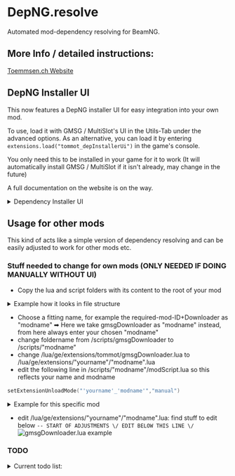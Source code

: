 # DepNG.resolve
Automated mod-dependency resolving for BeamNG.

## More Info / detailed instructions:
[Toemmsen.ch Website](https://toemmsen.ch/posts/dependency_resolver/)

## DepNG Installer UI
This now features a DepNG installer UI for easy integration into your own mod.

To use, load it with GMSG / MultiSlot's UI in the Utils-Tab under the advanced options.
As an alternative, you can load it by entering `extensions.load("tommot_depInstallerUi")` in the game's console.

You only need this to be installed in your game for it to work (It will automatically install GMSG / MultiSlot if it isn't already, may change in the future)


A full documentation on the website is on the way.

<details>
<summary>Dependency Installer UI</summary>

![UI](ghImages/installerUI.png)
</details>

## Usage for other mods
This kind of acts like a simple version of dependency resolving and can be easily adjusted to work for other mods etc. 
### Stuff needed to change for own mods (ONLY NEEDED IF DOING MANUALLY WITHOUT UI)
- Copy the lua and script folders with its content to the root of your mod
<details>
<summary>Example how it looks in file structure</summary>

![pasted example](ghImages/pastedExample.png)
</details>

- Choose a fitting name, for example the required-mod-ID+Downloader as "modname"
➡ Here we take gmsgDownloader as "modname" instead, from here always enter your chosen "modname"
- change foldername from /scripts/gmsgDownloader to /scripts/"modname"
- change /lua/ge/extensions/tommot/gmsgDownloader.lua to /lua/ge/extensions/"yourname"/"modname".lua
- edit the following line in /scripts/"modname"/modScript.lua so this reflects your name and modname 
```lua 
setExtensionUnloadMode("'yourname'_'modname'","manual")
``` 
<details>
<summary>Example for this specific mod</summary>

![modScript.lua example](ghImages/modScript.png)
</details>

- edit /lua/ge/extensions/"yourname"/"modname".lua:
find stuff to edit below 
```-- START OF ADJUSTMENTS \/ EDIT BELOW THIS LINE \/```
![gmsgDownloader.lua example](ghImages/luaToEdit.png)


### TODO
<details>
<summary>Current todo list:</summary>

- [ ] Add version check (with repo)
- [x] Variables for easier config (dev) *implemented*
</details>
